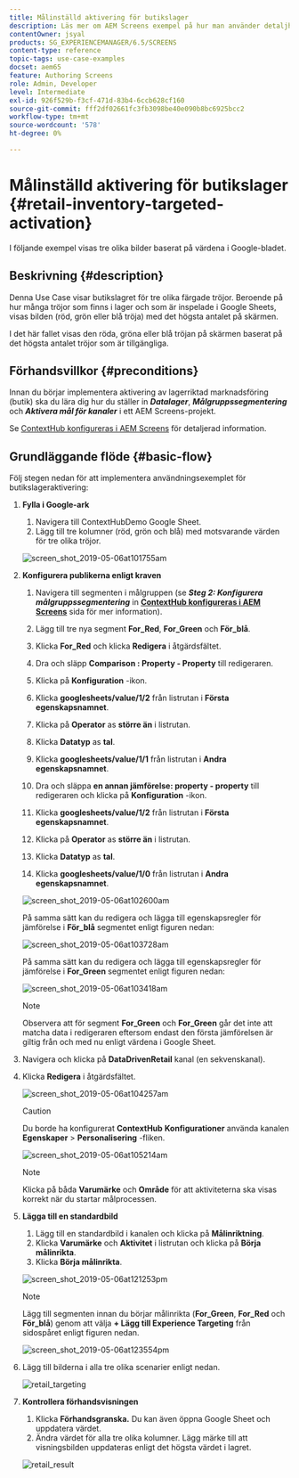 ```yaml
---
title: Målinställd aktivering för butikslager
description: Läs mer om AEM Screens exempel på hur man använder detaljhandelslagret för tre olika färgade tröjor.
contentOwner: jsyal
products: SG_EXPERIENCEMANAGER/6.5/SCREENS
content-type: reference
topic-tags: use-case-examples
docset: aem65
feature: Authoring Screens
role: Admin, Developer
level: Intermediate
exl-id: 926f529b-f3cf-471d-83b4-6ccb628cf160
source-git-commit: fff2df02661fc3fb3098be40e090b8bc6925bcc2
workflow-type: tm+mt
source-wordcount: '578'
ht-degree: 0%

---
```


# Målinställd aktivering för butikslager {#retail-inventory-targeted-activation}

I följande exempel visas tre olika bilder baserat på värdena i Google-bladet.

## Beskrivning {#description}

Denna Use Case visar butikslagret för tre olika färgade tröjor. Beroende på hur många tröjor som finns i lager och som är inspelade i Google Sheets, visas bilden (röd, grön eller blå tröja) med det högsta antalet på skärmen.

I det här fallet visas den röda, gröna eller blå tröjan på skärmen baserat på det högsta antalet tröjor som är tillgängliga.

## Förhandsvillkor {#preconditions}

Innan du börjar implementera aktivering av lagerriktad marknadsföring (butik) ska du lära dig hur du ställer in ***Datalager***, ***Målgruppssegmentering*** och ***Aktivera mål för kanaler*** i ett AEM Screens-projekt.

Se [ContextHub konfigureras i AEM Screens](configuring-context-hub.md) för detaljerad information.

## Grundläggande flöde {#basic-flow}

Följ stegen nedan för att implementera användningsexemplet för butikslageraktivering:

1. **Fylla i Google-ark**

   1. Navigera till ContextHubDemo Google Sheet.
   1. Lägg till tre kolumner (röd, grön och blå) med motsvarande värden för tre olika tröjor.

   ![screen_shot_2019-05-06at101755am](assets/screen_shot_2019-05-06at101755am.png)

1. **Konfigurera publikerna enligt kraven**

   1. Navigera till segmenten i målgruppen (se ***Steg 2: Konfigurera målgruppssegmentering*** in **[ContextHub konfigureras i AEM Screens](configuring-context-hub.md)** sida för mer information).

   1. Lägg till tre nya segment **For_Red**, **For_Green** och **För_blå**.

   1. Klicka **For_Red** och klicka **Redigera** i åtgärdsfältet.

   1. Dra och släpp **Comparison : Property - Property** till redigeraren.
   1. Klicka på **Konfiguration** -ikon.
   1. Klicka **googlesheets/value/1/2** från listrutan i **Första egenskapsnamnet**.
   1. Klicka på **Operator** as **större än** i listrutan.
   1. Klicka **Datatyp** as **tal**.
   1. Klicka **googlesheets/value/1/1** från listrutan i **Andra egenskapsnamnet**.
   1. Dra och släppa **en annan jämförelse: property - property** till redigeraren och klicka på **Konfiguration** -ikon.
   1. Klicka **googlesheets/value/1/2** från listrutan i **Första egenskapsnamnet**.
   1. Klicka på **Operator** as **större än** i listrutan.
   1. Klicka **Datatyp** as **tal**.
   1. Klicka **googlesheets/value/1/0** från listrutan i **Andra egenskapsnamnet**.

   ![screen_shot_2019-05-06at102600am](assets/screen_shot_2019-05-06at102600am.png)

   På samma sätt kan du redigera och lägga till egenskapsregler för jämförelse i **För_blå** segmentet enligt figuren nedan:

   ![screen_shot_2019-05-06at103728am](assets/screen_shot_2019-05-06at103728am.png)

   På samma sätt kan du redigera och lägga till egenskapsregler för jämförelse i **For_Green** segmentet enligt figuren nedan:

   ![screen_shot_2019-05-06at103418am](assets/screen_shot_2019-05-06at103418am.png)

   >[!NOTE]
   >
   >Observera att för segment **For_Green** och **For_Green** går det inte att matcha data i redigeraren eftersom endast den första jämförelsen är giltig från och med nu enligt värdena i Google Sheet.

1. Navigera och klicka på **DataDrivenRetail** kanal (en sekvenskanal).
1. Klicka **Redigera** i åtgärdsfältet.

   ![screen_shot_2019-05-06at104257am](assets/screen_shot_2019-05-06at104257am.png)

   >[!CAUTION]
   >
   >Du borde ha konfigurerat **ContextHub** **Konfigurationer** använda kanalen **Egenskaper** > **Personalisering** -fliken.

   ![screen_shot_2019-05-06at105214am](assets/screen_shot_2019-05-06at105214am.png)

   >[!NOTE]
   >
   >Klicka på båda **Varumärke** och **Område** för att aktiviteterna ska visas korrekt när du startar målprocessen.

1. **Lägga till en standardbild**

   1. Lägg till en standardbild i kanalen och klicka på **Målinriktning**.
   1. Klicka **Varumärke** och **Aktivitet** i listrutan och klicka på **Börja målinrikta**.
   1. Klicka **Börja målinrikta**.

   ![screen_shot_2019-05-06at121253pm](assets/screen_shot_2019-05-06at121253pm.png)

   >[!NOTE]
   >
   >Lägg till segmenten innan du börjar målinrikta (**For_Green**, **For_Red** och **För_blå**) genom att välja **+ Lägg till Experience Targeting** från sidospåret enligt figuren nedan.

   ![screen_shot_2019-05-06at123554pm](assets/screen_shot_2019-05-06at123554pm.png)

1. Lägg till bilderna i alla tre olika scenarier enligt nedan.

   ![retail_targeting](assets/retail_targeting.gif)

1. **Kontrollera förhandsvisningen**

   1. Klicka **Förhandsgranska.** Du kan även öppna Google Sheet och uppdatera värdet.
   1. Ändra värdet för alla tre olika kolumner. Lägg märke till att visningsbilden uppdateras enligt det högsta värdet i lagret.

   ![retail_result](assets/retail_result.gif)
